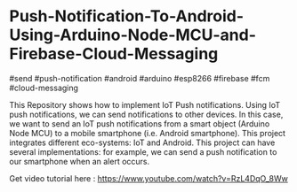 # Push-Notification-To-Android-Using-Arduino-Node-MCU-and-Firebase-Cloud-Messaging
#send #push-notification #android #arduino #esp8266 #firebase #fcm #cloud-messaging  

This Repository shows how to implement IoT Push notifications. Using IoT push notifications, we can send notifications to other devices. In this case, we want to send an IoT push notifications from a smart object (Arduino Node MCU) to a mobile smartphone (i.e. Android smartphone). This project integrates different eco-systems: IoT and Android. This project can have several implementations: for example, we can send a push notification to our smartphone when an alert occurs.

Get video tutorial here : https://www.youtube.com/watch?v=RzL4DqO_8Ww

